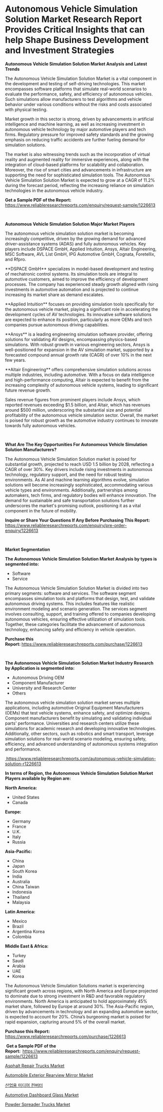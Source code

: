 <p><h1>Autonomous Vehicle Simulation Solution Market Research Report Provides Critical Insights that can help Shape Business Development and Investment Strategies</h1></p><p><strong>Autonomous Vehicle Simulation Solution Market Analysis and Latest Trends</strong></p>
<p><p>The Autonomous Vehicle Simulation Solution Market is a vital component in the development and testing of self-driving technologies. This market encompasses software platforms that simulate real-world scenarios to evaluate the performance, safety, and efficiency of autonomous vehicles. Such simulations allow manufacturers to test algorithms and vehicle behavior under various conditions without the risks and costs associated with physical testing.</p><p>Market growth in this sector is strong, driven by advancements in artificial intelligence and machine learning, as well as increasing investment in autonomous vehicle technology by major automotive players and tech firms. Regulatory pressure for improved safety standards and the growing emphasis on reducing traffic accidents are further fueling demand for simulation solutions.</p><p>The market is also witnessing trends such as the incorporation of virtual reality and augmented reality for immersive experiences, along with the integration of cloud-based platforms for scalability and collaboration. Moreover, the rise of smart cities and advancements in infrastructure are supporting the need for sophisticated simulation tools. The Autonomous Vehicle Simulation Solution Market is expected to grow at a CAGR of 11.2% during the forecast period, reflecting the increasing reliance on simulation technologies in the autonomous vehicle industry.</p></p>
<p><strong>Get a Sample PDF of the Report:&nbsp;</strong> <a href="https://www.reliableresearchreports.com/enquiry/request-sample/1226613?utm_campaign=38&utm_medium=2&utm_source=Github&utm_content=ia&utm_term=31032025&utm_id=autonomous-vehicle-simulation-solution">https://www.reliableresearchreports.com/enquiry/request-sample/1226613</a></p>
<p>&nbsp;</p>
<p><strong>Autonomous Vehicle Simulation Solution Major Market Players</strong></p>
<p><p>The autonomous vehicle simulation solution market is becoming increasingly competitive, driven by the growing demand for advanced driver-assistance systems (ADAS) and fully autonomous vehicles. Key players include DSPACE GmbH, Applied Intuition, Ansys, Altair Engineering, MSC Software, AVL List GmbH, IPG Automotive GmbH, Cognata, Foretellix, and Rfpro.</p><p>**DSPACE GmbH** specializes in model-based development and testing of mechatronic control systems. Its simulation tools are integral to automotive customers, aimed to improve the efficiency of development processes. The company has experienced steady growth aligned with rising investments in automotive automation and is projected to continue increasing its market share as demand escalates.</p><p>**Applied Intuition** focuses on providing simulation tools specifically for the autonomous vehicle market, playing a significant role in accelerating the development cycles of AV technologies. Its innovative software solutions are expected to enhance its position, particularly as more OEMs and tech companies pursue autonomous driving capabilities.</p><p>**Ansys** is a leading engineering simulation software provider, offering solutions for validating AV designs, encompassing physics-based simulations. With robust growth in various engineering sectors, Ansys is well-positioned for expansion in the AV simulation market, supported by a forecasted compound annual growth rate (CAGR) of over 10% in the next few years.</p><p>**Altair Engineering** offers comprehensive simulation solutions across multiple industries, including automotive. With a focus on data intelligence and high-performance computing, Altair is expected to benefit from the increasing complexity of autonomous vehicle systems, leading to significant future revenue growth.</p><p>Sales revenue figures from prominent players include Ansys, which reported revenues exceeding $1.5 billion, and Altair, which has revenues around $500 million, underscoring the substantial size and potential profitability of the autonomous vehicle simulation sector. Overall, the market is poised for robust growth as the automotive industry continues to innovate towards fully autonomous vehicles.</p></p>
<p>&nbsp;</p>
<p><strong>What Are The Key Opportunities For Autonomous Vehicle Simulation Solution Manufacturers?</strong></p>
<p><p>The Autonomous Vehicle Simulation Solution market is poised for substantial growth, projected to reach USD 1.5 billion by 2028, reflecting a CAGR of over 30%. Key drivers include rising investments in autonomous technology, regulatory support, and the need for robust testing environments. As AI and machine learning algorithms evolve, simulation solutions will become increasingly sophisticated, accommodating various vehicle types and environments. Additionally, partnerships among automakers, tech firms, and regulatory bodies will enhance innovation. The demand for sustainable and safe transportation solutions further underscores the market's promising outlook, positioning it as a vital component in the future of mobility.</p></p>
<p><strong>Inquire or Share Your Questions If Any Before Purchasing This Report:</strong> <a href="https://www.reliableresearchreports.com/enquiry/pre-order-enquiry/1226613?utm_campaign=38&utm_medium=2&utm_source=Github&utm_content=ia&utm_term=31032025&utm_id=autonomous-vehicle-simulation-solution">https://www.reliableresearchreports.com/enquiry/pre-order-enquiry/1226613</a></p>
<p>&nbsp;</p>
<p><strong>Market Segmentation</strong></p>
<p><strong>The Autonomous Vehicle Simulation Solution Market Analysis by types is segmented into:</strong></p>
<p><ul><li>Software</li><li>Service</li></ul></p>
<p><p>The Autonomous Vehicle Simulation Solution Market is divided into two primary segments: software and services. The software segment encompasses simulation tools and platforms that design, test, and validate autonomous driving systems. This includes features like realistic environment modeling and scenario generation. The services segment involves consulting, support, and training offered to companies developing autonomous vehicles, ensuring effective utilization of simulation tools. Together, these categories facilitate the advancement of autonomous technology, enhancing safety and efficiency in vehicle operation.</p></p>
<p><strong>Purchase this Report:&nbsp;</strong><a href="https://www.reliableresearchreports.com/purchase/1226613?utm_campaign=38&utm_medium=2&utm_source=Github&utm_content=ia&utm_term=31032025&utm_id=autonomous-vehicle-simulation-solution">https://www.reliableresearchreports.com/purchase/1226613</a></p>
<p>&nbsp;</p>
<p><strong>The Autonomous Vehicle Simulation Solution Market Industry Research by Application is segmented into:</strong></p>
<p><ul><li>Autonomous Driving OEM</li><li>Component Manufacturer</li><li>University and Research Center</li><li>Others</li></ul></p>
<p><p>The autonomous vehicle simulation solution market serves multiple applications, including automotive Original Equipment Manufacturers (OEMs) that test vehicle systems, enhance safety, and optimize designs. Component manufacturers benefit by simulating and validating individual parts' performance. Universities and research centers utilize these simulations for academic research and developing innovative technologies. Additionally, other sectors, such as robotics and smart transport, leverage simulation solutions for real-world scenario modeling, ensuring safety, efficiency, and advanced understanding of autonomous systems integration and performance.</p></p>
<p><a href="https://www.reliableresearchreports.com/autonomous-vehicle-simulation-solution-r1226613?utm_campaign=38&utm_medium=2&utm_source=Github&utm_content=ia&utm_term=31032025&utm_id=autonomous-vehicle-simulation-solution">&nbsp;https://www.reliableresearchreports.com/autonomous-vehicle-simulation-solution-r1226613</a></p>
<p><strong>In terms of Region, the Autonomous Vehicle Simulation Solution Market Players available by Region are:</strong></p>
<p>
    <p> <strong> North America: </strong>
        <ul>
            <li>United States</li>
            <li>Canada</li>
        </ul>
        </p> 
    <p> <strong> Europe: </strong>
        <ul>
            <li>Germany</li>
            <li>France</li>
            <li>U.K.</li>
            <li>Italy</li>
            <li>Russia</li>
        </ul>
        </p> 
    <p> <strong> Asia-Pacific: </strong>
        <ul>
            <li>China</li>
            <li>Japan</li>
            <li>South Korea</li>
            <li>India</li>
            <li>Australia</li>
            <li>China Taiwan</li>
            <li>Indonesia</li>
            <li>Thailand</li>
            <li>Malaysia</li>
        </ul>
        </p> 
    <p> <strong> Latin America: </strong>
        <ul>
            <li>Mexico</li>
            <li>Brazil</li>
            <li>Argentina Korea</li>
            <li>Colombia</li>
        </ul>
        </p> 
    <p> <strong> Middle East & Africa: </strong>
        <ul>
            <li>Turkey</li>
            <li>Saudi</li>
            <li>Arabia</li>
            <li>UAE</li>
            <li>Korea</li>
        </ul>
    </p>
    </p>
<p><p>The Autonomous Vehicle Simulation Solutions market is experiencing significant growth across regions, with North America and Europe projected to dominate due to strong investment in R&D and favorable regulatory environments. North America is anticipated to hold approximately 45% market share, followed by Europe at around 30%. The Asia-Pacific region, driven by advancements in technology and an expanding automotive sector, is expected to account for 20%. China’s burgeoning market is poised for rapid expansion, capturing around 5% of the overall market.</p></p>
<p><strong>Purchase this Report: </strong><a href="https://www.reliableresearchreports.com/purchase/1226613?utm_campaign=38&utm_medium=2&utm_source=Github&utm_content=ia&utm_term=31032025&utm_id=autonomous-vehicle-simulation-solution">https://www.reliableresearchreports.com/purchase/1226613</a></p>
<p>&nbsp;<strong>Get a Sample PDF of the Report:&nbsp;&nbsp;</strong><a href="https://www.reliableresearchreports.com/enquiry/request-sample/1226613?utm_campaign=38&utm_medium=2&utm_source=Github&utm_content=ia&utm_term=31032025&utm_id=autonomous-vehicle-simulation-solution">https://www.reliableresearchreports.com/enquiry/request-sample/1226613</a></p>
<p><strong></strong></p>
<p><p><a href="https://github.com/ghaligopezf5/Market-Research-Report-List-1/blob/main/asphalt-repair-trucks-market.md?utm_campaign=38&utm_medium=2&utm_source=Github&utm_content=ia&utm_term=31032025&utm_id=autonomous-vehicle-simulation-solution">Asphalt Repair Trucks Market</a></p><p><a href="https://github.com/drielvinki/Market-Research-Report-List-1/blob/main/automobile-exterior-rearview-mirror-market.md?utm_campaign=38&utm_medium=2&utm_source=Github&utm_content=ia&utm_term=31032025&utm_id=autonomous-vehicle-simulation-solution">Automobile Exterior Rearview Mirror Market</a></p><p><a href="https://github.com/laholand/Market-Research-Report-List-7/blob/main/795714651105.md?utm_campaign=38&utm_medium=2&utm_source=Github&utm_content=ia&utm_term=31032025&utm_id=autonomous-vehicle-simulation-solution">산업용 미디어 컨버터</a></p><p><a href="https://github.com/decockogbaro25/Market-Research-Report-List-1/blob/main/automotive-dashboard-glass-market.md?utm_campaign=38&utm_medium=2&utm_source=Github&utm_content=ia&utm_term=31032025&utm_id=autonomous-vehicle-simulation-solution">Automotive Dashboard Glass Market</a></p><p><a href="https://github.com/latzerelfigo48/Market-Research-Report-List-1/blob/main/powder-spreader-trucks-market.md?utm_campaign=38&utm_medium=2&utm_source=Github&utm_content=ia&utm_term=31032025&utm_id=autonomous-vehicle-simulation-solution">Powder Spreader Trucks Market</a></p></p>